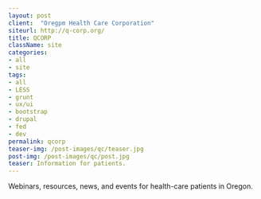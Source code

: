 ```yaml
---
layout: post
client:  "Oregpm Health Care Corporation"
siteurl: http://q-corp.org/
title: QCORP 
className: site
categories: 
- all
- site
tags:
- all
- LESS
- grunt
- ux/ui
- bootstrap
- drupal
- fed
- dev
permalink: qcorp
teaser-img: /post-images/qc/teaser.jpg
post-img: /post-images/qc/post.jpg
teaser: Information for patients. 
---
```

Webinars, resources, news, and events for health-care patients in Oregon.
